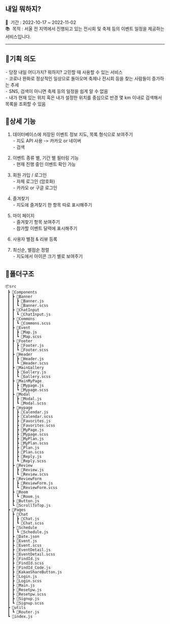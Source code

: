 ## 내일 뭐하지?
📅 &nbsp;기간 : 2022-10-17 ~ 2022-11-02 \
📚 &nbsp;목적 : 서울 전 지역에서 진행되고 있는 전시회 및 축제 등의 이벤트 일정을 제공하는 서비스입니다.

<hr/>

## 📌기획 의도
⁃ 당장 내일 어디가지? 뭐하지? 고민할 때 사용할 수 있는 서비스 <br>
⁃ 코로나 완화로 정상적인 일상으로 돌아오며 축제나 전시회 등을 찾는 사람들이 증가하는 추세 <br>
⁃ SNS, 검색이 아니면 축제 등의 일정을 쉽게 알 수 없음 <br>
⁃ 내가 현재 있는 위치 혹은 내가 설정한 위치를 중심으로 반경 몇 km 이내로 검색해서 목록을 조회할 수 있음 <br>

## 📌상세 기능
1. 데이터베이스에 저장된 이벤트 정보 지도, 목록 형식으로 보여주기 <br>
⁃ 지도 API 사용 -> 카카오 or 네이버 <br>
⁃ 검색

2. 이벤트 종류 별, 기간 별 필터링 기능 <br>
⁃ 현재 진행 중인 이벤트 확인 가능

3. 회원 가입 / 로그인 <br>
⁃ 자체 로그인 (암호화) <br>
⁃ 카카오 or 구글 로그인

4. 즐겨찾기 <br>
⁃ 지도에 즐겨찾기 한 항목 따로 표시해주기

4. 마이 페이지 <br>
⁃ 즐겨찾기 항목 보여주기 <br>
⁃ 참가할 이벤트 달력에 표시해주기

5. 사용자 별점 & 리뷰 등록 <br>

6. 최신순, 별점순 정렬 <br>
⁃ 지도에서 아이콘 크기 별로 보여주기 <br>


## 📌폴더구조

```
📦src
 ┣ 📂Components
 ┃ ┣ 📂Banner
 ┃ ┃ ┣ 📜Banner.js
 ┃ ┃ ┗ 📜Banner.scss
 ┃ ┣ 📂ChatInput
 ┃ ┃ ┗ 📜ChatInput.js
 ┃ ┣ 📂Commons
 ┃ ┃ ┗ 📜Commons.scss
 ┃ ┣ 📂Event
 ┃ ┃ ┣ 📜Map.js
 ┃ ┃ ┗ 📜Map.scss
 ┃ ┣ 📂Footer
 ┃ ┃ ┣ 📜Footer.js
 ┃ ┃ ┗ 📜Footer.scss
 ┃ ┣ 📂Header
 ┃ ┃ ┣ 📜Header.js
 ┃ ┃ ┗ 📜Header.scss
 ┃ ┣ 📂MainGallery
 ┃ ┃ ┣ 📜Gallery.js
 ┃ ┃ ┗ 📜Gallery.scss
 ┃ ┣ 📂MainMyPage
 ┃ ┃ ┣ 📜Mypage.js
 ┃ ┃ ┗ 📜Mypage.scss
 ┃ ┣ 📂Modal
 ┃ ┃ ┣ 📜Modal.js
 ┃ ┃ ┗ 📜Modal.scss
 ┃ ┣ 📂mypage
 ┃ ┃ ┣ 📜Calendar.js
 ┃ ┃ ┣ 📜Calendar.scss
 ┃ ┃ ┣ 📜Favorites.js
 ┃ ┃ ┣ 📜Favorites.scss
 ┃ ┃ ┣ 📜MyPage.js
 ┃ ┃ ┣ 📜Mypage.scss
 ┃ ┃ ┣ 📜MyPlan.js
 ┃ ┃ ┣ 📜MyPlan.scss
 ┃ ┃ ┣ 📜Plan.js
 ┃ ┃ ┣ 📜Plan.scss
 ┃ ┃ ┣ 📜Reply.js
 ┃ ┃ ┗ 📜Reply.scss
 ┃ ┣ 📂Review
 ┃ ┃ ┣ 📜Review.js
 ┃ ┃ ┗ 📜Review.scss
 ┃ ┣ 📂ReviewForm
 ┃ ┃ ┣ 📜ReviewForm.js
 ┃ ┃ ┗ 📜ReviewForm.scss
 ┃ ┣ 📂Room
 ┃ ┃ ┗ 📜Room.js
 ┃ ┣ 📜Button.js
 ┃ ┗ 📜ScrollToTop.js
 ┣ 📂Pages
 ┃ ┣ 📂Chat
 ┃ ┃ ┣ 📜Chat.js
 ┃ ┃ ┗ 📜Chat.scss
 ┃ ┣ 📂Schedule
 ┃ ┃ ┗ 📜Schedule.js
 ┃ ┣ 📜Date.json
 ┃ ┣ 📜Event.js
 ┃ ┣ 📜Event.scss
 ┃ ┣ 📜EventDetail.js
 ┃ ┣ 📜EventDetail.scss
 ┃ ┣ 📜FindId.js
 ┃ ┣ 📜FindId.scss
 ┃ ┣ 📜FindId_Code.js
 ┃ ┣ 📜KakaoShareButton.js
 ┃ ┣ 📜Login.js
 ┃ ┣ 📜Login.scss
 ┃ ┣ 📜Main.js
 ┃ ┣ 📜Resetpw.js
 ┃ ┣ 📜Resetpw.scss
 ┃ ┣ 📜Signup.js
 ┃ ┗ 📜Signup.scss
 ┣ 📂utils
 ┃ ┗ 📜Router.js
 ┗ 📜index.js
```
